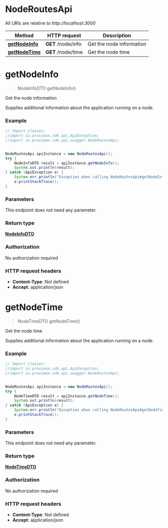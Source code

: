 # NodeRoutesApi

All URIs are relative to *http://localhost:3000*

Method | HTTP request | Description
------------- | ------------- | -------------
[**getNodeInfo**](NodeRoutesApi.md#getNodeInfo) | **GET** /node/info | Get the node information
[**getNodeTime**](NodeRoutesApi.md#getNodeTime) | **GET** /node/time | Get the node time


<a name="getNodeInfo"></a>
# **getNodeInfo**
> NodeInfoDTO getNodeInfo()

Get the node information

Supplies additional information about the application running on a node. 

### Example
```java
// Import classes:
//import io.proximax.sdk.api.ApiException;
//import io.proximax.sdk.api.swagger.NodeRoutesApi;


NodeRoutesApi apiInstance = new NodeRoutesApi();
try {
    NodeInfoDTO result = apiInstance.getNodeInfo();
    System.out.println(result);
} catch (ApiException e) {
    System.err.println("Exception when calling NodeRoutesApi#getNodeInfo");
    e.printStackTrace();
}
```

### Parameters
This endpoint does not need any parameter.

### Return type

[**NodeInfoDTO**](NodeInfoDTO.md)

### Authorization

No authorization required

### HTTP request headers

 - **Content-Type**: Not defined
 - **Accept**: application/json

<a name="getNodeTime"></a>
# **getNodeTime**
> NodeTimeDTO getNodeTime()

Get the node time

Supplies additional information about the application running on a node.

### Example
```java
// Import classes:
//import io.proximax.sdk.api.ApiException;
//import io.proximax.sdk.api.swagger.NodeRoutesApi;


NodeRoutesApi apiInstance = new NodeRoutesApi();
try {
    NodeTimeDTO result = apiInstance.getNodeTime();
    System.out.println(result);
} catch (ApiException e) {
    System.err.println("Exception when calling NodeRoutesApi#getNodeTime");
    e.printStackTrace();
}
```

### Parameters
This endpoint does not need any parameter.

### Return type

[**NodeTimeDTO**](NodeTimeDTO.md)

### Authorization

No authorization required

### HTTP request headers

 - **Content-Type**: Not defined
 - **Accept**: application/json

